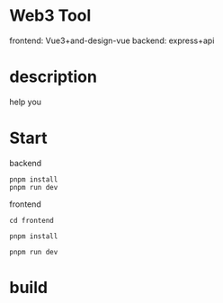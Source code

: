 # Web3 Tool
frontend:
Vue3+and-design-vue
backend:
express+api

# description
help you

# Start
backend
```
pnpm install
pnpm run dev
```


frontend

```
cd frontend

pnpm install

pnpm run dev

```
# build





